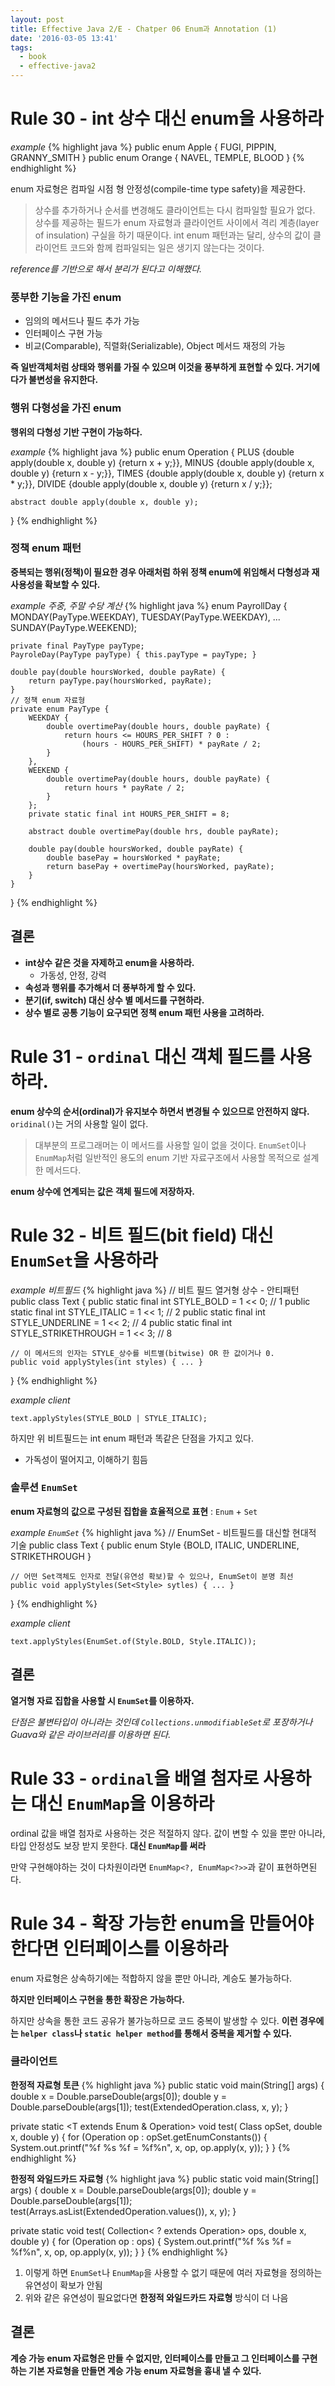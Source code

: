 ```yaml
---
layout: post
title: Effective Java 2/E - Chatper 06 Enum과 Annotation (1)
date: '2016-03-05 13:41'
tags:
  - book
  - effective-java2
---
```


# Rule 30 - int 상수 대신 enum을 사용하라

*example*
{% highlight java %}
public enum Apple { FUGI, PIPPIN, GRANNY_SMITH }
public enum Orange { NAVEL, TEMPLE, BLOOD }
{% endhighlight %}

enum 자료형은 컴파일 시점 형 안정성(compile-time type safety)을 제공한다.

> 상수를 추가하거나 순서를 변경해도 클라이언트는 다시 컴파일할 필요가 없다. 상수를 제공하는 필드가 enum
자료형과 클라이언트 사이에서 격리 계층(layer of insulation) 구실을 하기 때문이다. int enum
패턴과는 달리, 상수의 값이 클라이언트 코드와 함께 컴파일되는 일은 생기지 않는다는 것이다.

*reference를 기반으로 해서 분리가 된다고 이해했다.*

### 풍부한 기능을 가진 enum

- 임의의 메서드나 필드 추가 가능
- 인터페이스 구현 가능
- 비교(Comparable), 직렬화(Serializable), Object 메서드 재정의 가능

**즉 일반객체처럼 상태와 행위를 가질 수 있으며 이것을 풍부하게 표현할 수 있다. 거기에다가 불변성을 유지한다.**

### 행위 다형성을 가진 enum

**행위의 다형성 기반 구현이 가능하다.**

*example*
{% highlight java %}
public enum Operation {
    PLUS   {double apply(double x, double y) {return x + y;}},
    MINUS  {double apply(double x, double y) {return x - y;}},
    TIMES  {double apply(double x, double y) {return x * y;}},
    DIVIDE {double apply(double x, double y) {return x / y;}};

    abstract double apply(double x, double y);
}
{% endhighlight %}

### 정책 enum 패턴

**중복되는 행위(정책)이 필요한 경우 아래처럼 하위 정책 enum에 위임해서 다형성과 재사용성을 확보할 수 있다.**

*example 주중, 주말 수당 계산*
{% highlight java %}
enum PayrollDay {
    MONDAY(PayType.WEEKDAY),
    TUESDAY(PayType.WEEKDAY),
    ...
    SUNDAY(PayType.WEEKEND);

    private final PayType payType;
    PayroleDay(PayType payType) { this.payType = payType; }

    double pay(double hoursWorked, double payRate) {
        return payType.pay(hoursWorked, payRate);
    }
    // 정책 enum 자료형
    private enum PayType {
        WEEKDAY {
            double overtimePay(double hours, double payRate) {
                return hours <= HOURS_PER_SHIFT ? 0 :
                    (hours - HOURS_PER_SHIFT) * payRate / 2;
            }
        },
        WEEKEND {
            double overtimePay(double hours, double payRate) {
                return hours * payRate / 2;
            }
        };
        private static final int HOURS_PER_SHIFT = 8;

        abstract double overtimePay(double hrs, double payRate);

        double pay(double hoursWorked, double payRate) {
            double basePay = hoursWorked * payRate;
            return basePay + overtimePay(hoursWorked, payRate);
        }
    }
}
{% endhighlight %}

## 결론

- **int상수 같은 것을 자제하고 enum을 사용하라.**
    - 가동성, 안정, 강력
- **속성과 행위를 추가해서 더 풍부하게 할 수 있다.**
- **분기(if, switch) 대신 상수 별 메서드를 구현하라.**
- **상수 별로 공통 기능이 요구되면 정책 enum 패턴 사용을 고려하라.**

# Rule 31 - `ordinal` 대신 객체 필드를 사용하라.

**enum 상수의 순서(ordinal)가 유지보수 하면서 변경될 수 있으므로 안전하지 않다.**
`oridinal()`는 거의 사용할 일이 없다.

> 대부분의 프로그래머는 이 메서드를 사용할 일이 없을 것이다. `EnumSet`이나 `EnumMap`처럼
> 일반적인 용도의 enum 기반 자료구조에서 사용할 목적으로 설계한 메서드다.

**enum 상수에 연계되는 값은 객체 필드에 저장하자.**

# Rule 32 - 비트 필드(bit field) 대신 `EnumSet`을 사용하라

*example 비트필드*
{% highlight java %}
// 비트 필드 열거형 상수 - 안티패턴
public class Text {
    public static final int STYLE_BOLD = 1 << 0;            // 1
    public static final int STYLE_ITALIC = 1 << 1;          // 2
    public static final int STYLE_UNDERLINE = 1 << 2;       // 4
    public static final int STYLE_STRIKETHROUGH = 1 << 3;   // 8

    // 이 메서드의 인자는 STYLE_상수를 비트별(bitwise) OR 한 값이거나 0.
    public void applyStyles(int styles) { ... }
}
{% endhighlight %}

*example client*

`text.applyStyles(STYLE_BOLD | STYLE_ITALIC);`

하지만 위 비트필드는 int enum 패턴과 똑같은 단점을 가지고 있다.

- 가독성이 떨어지고, 이해하기 힘듬

### 솔루션 `EnumSet`

**enum 자료형의 값으로 구성된 집합을 효율적으로 표현** : `Enum` + `Set`

*example `EnumSet`*
{% highlight java %}
// EnumSet - 비트필드를 대신할 현대적 기술
public class Text {
    public enum Style {BOLD, ITALIC, UNDERLINE, STRIKETHROUGH }

    // 어떤 Set객체도 인자로 전달(유연성 확보)할 수 있으나, EnumSet이 분명 최선
    public void applyStyles(Set<Style> sytles) { ... }
}
{% endhighlight %}

*example client*

`text.applyStyles(EnumSet.of(Style.BOLD, Style.ITALIC));`

## 결론

**열거형 자료 집합을 사용할 시 `EnumSet`를 이용하자.**

*단점은 불변타입이 아니라는 것인데 `Collections.unmodifiableSet`로 포장하거나 Guava와 같은
라이브러리를 이용하면 된다.*

# Rule 33 - `ordinal`을 배열 첨자로 사용하는 대신 `EnumMap`을 이용하라

ordinal 값을 배열 첨자로 사용하는 것은 적절하지 않다. 값이 변할 수 있을 뿐만 아니라, 타입 안정성도 보장 받지 못한다.
**대신 `EnumMap`를 써라**

만약 구현해야하는 것이 다차원이라면 `EnumMap<?, EnumMap<?>>`과 같이 표현하면된다.

# Rule 34 - 확장 가능한 enum을 만들어야 한다면 인터페이스를 이용하라

enum 자료형은 상속하기에는 적합하지 않을 뿐만 아니라, 계승도 불가능하다.

**하지만 인터페이스 구현을 통한 확장은 가능하다.**

하지만 상속을 통한 코드 공유가 불가능하므로 코드 중복이 발생할 수 있다.
**이런 경우에는 `helper class`나 `static helper method`를 통해서 중복을 제거할 수 있다.**

### 클라이언트

**한정적 자료형 토큰**
{% highlight java %}
public static void main(String[] args) {
    double x = Double.parseDouble(args[0]);
    double y = Double.parseDouble(args[1]);
    test(ExtendedOperation.class, x, y);
}

private static <T extends Enum<T> & Operation> void test(
        Class<T> opSet, double x, double y) {
    for (Operation op : opSet.getEnumConstants()) {
        System.out.printf("%f %s %f = %f%n", x, op, op.apply(x, y));
    }
}
{% endhighlight %}

**한정적 와일드카드 자료형**
{% highlight java %}
public static void main(String[] args) {
    double x = Double.parseDouble(args[0]);
    double y = Double.parseDouble(args[1]);
    test(Arrays.asList(ExtendedOperation.values()), x, y);
}

private static void test(
        Collection< ? extends Operation> ops, double x, double y) {
    for (Operation op : ops) {
        System.out.printf("%f %s %f = %f%n", x, op, op.apply(x, y));
    }
}
{% endhighlight %}

1. 이렇게 하면 `EnumSet`나 `EnumMap`을 사용할 수 없기 때문에 여러 자료형을 정의하는 유연성이 확보가 안됨
2. 위와 같은 유연성이 필요없다면 **한정적 와일드카드 자료형** 방식이 더 나음

## 결론

**계승 가능 enum 자료형은 만들 수 없지만, 인터페이스를 만들고 그 인터페이스를 구현하는 기본 자료형을 만들면
계승 가능 enum 자료형을 흉내 낼 수 있다.**
